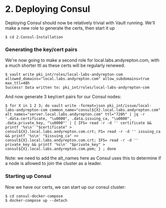 # 2. Deploying Consul

Deploying Consul should now be relatively trivial with Vault running. We'll make a new role to generate the certs, then start it up

```
$ cd 2.Consul-Installation
```

### Generating the key/cert pairs

We're now going to make a second role for local.labs.andyrepton.com, with a much shorter ttl as these certs will be regularly renewed.

```
$ vault write pki_int/roles/local-labs-andyrepton-com allowed_domains="local.labs.andyrepton.com" allow_subdomains=true max_ttl=48h
Success! Data written to: pki_int/roles/local-labs-andyrepton-com
```

And now generate 3 key/cert pairs for our Consul nodes:

```
$ for X in 1 2 3; do vault write -format=json pki_int/issue/local-labs-andyrepton-com common_name="consul${X}.local.labs.andyrepton.com" alt_names="server.local.labs.andyrepton.com" ttl="720h" | jq -r '.data.certificate, "\u0000", .data.issuing_ca, "\u0000", .data.private_key, "\u0000"' | { IFS= read -r -d '' certificate && printf '%s\n' "$certificate" > consul${X}.local.labs.andyrepton.com.crt; FS= read -r -d '' issuing_ca && printf '%s\n' "$issuing_ca" >> consul${X}.local.labs.andyrepton.com.crt; IFS= read -r -d '' private_key && printf '%s\n' "$private_key" > consul${X}.local.labs.andyrepton.com.pem; } ; done
```

Note: we need to add the alt_names here as Consul uses this to determine if a node is allowed to join the cluster as a leader.

### Starting up Consul

Now we have our certs, we can start up our consul cluster:

```
$ cd consul-docker-compose
$ docker-compose up --detach
```

